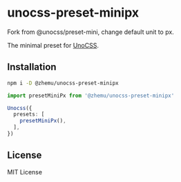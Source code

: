 # unocss-preset-minipx

Fork from @unocss/preset-mini, change default unit to px.

The minimal preset for [UnoCSS](https://github.com/unocss/unocss).

## Installation

```bash
npm i -D @zhemu/unocss-preset-minipx
```

```ts
import presetMiniPx from '@zhemu/unocss-preset-minipx'

Unocss({
  presets: [
    presetMiniPx(),
  ],
})
```

## License

MIT License
